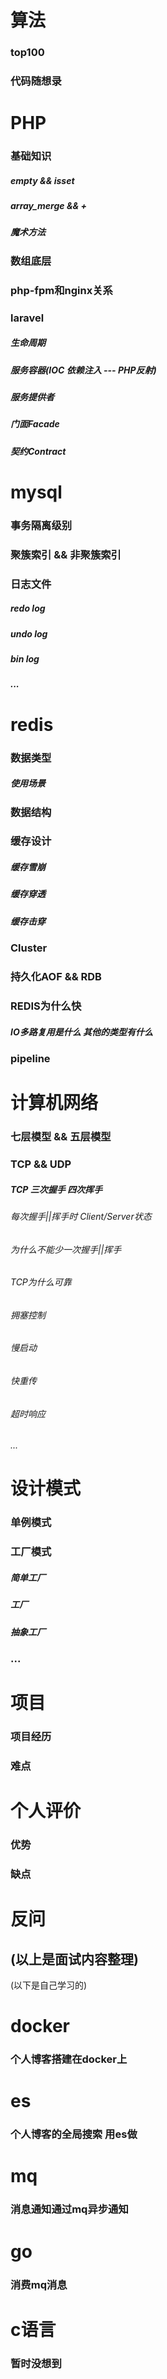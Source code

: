 # 算法
### top100
### 代码随想录

# PHP
### 基础知识
##### empty && isset
##### array_merge && +
##### 魔术方法
### 数组底层
### php-fpm和nginx关系
### laravel
##### 生命周期
##### 服务容器(IOC 依赖注入 --- PHP反射)
##### 服务提供者
##### 门面Facade
##### 契约Contract

# mysql
### 事务隔离级别
### 聚簇索引 && 非聚簇索引
### 日志文件
##### redo log
##### undo log
##### bin log
##### ...

# redis
### 数据类型
##### 使用场景
### 数据结构
### 缓存设计
##### 缓存雪崩
##### 缓存穿透
##### 缓存击穿
### Cluster
### 持久化AOF && RDB
### REDIS为什么快
##### IO多路复用是什么 其他的类型有什么
### pipeline

# 计算机网络
### 七层模型 && 五层模型
### TCP && UDP
##### TCP 三次握手 四次挥手
###### 每次握手||挥手时 Client/Server状态
###### 为什么不能少一次握手||挥手
###### TCP为什么可靠
###### 拥塞控制
###### 慢启动
###### 快重传
###### 超时响应
###### ...

# 设计模式
### 单例模式
### 工厂模式
##### 简单工厂
##### 工厂
##### 抽象工厂
### ...

# 项目
### 项目经历
### 难点

# 个人评价
### 优势
### 缺点

# 反问

(以上是面试内容整理)
---------------------------------
(以下是自己学习的)
# docker
### 个人博客搭建在docker上
# es
### 个人博客的全局搜索 用es做
# mq
### 消息通知通过mq异步通知
# go
### 消费mq消息
# c语言
### 暂时没想到
